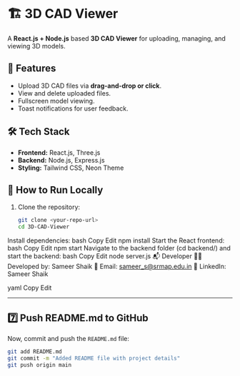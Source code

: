 # 🏗️ 3D CAD Viewer  

A **React.js + Node.js** based **3D CAD Viewer** for uploading, managing, and viewing 3D models.  

## 🌟 Features  
- Upload 3D CAD files via **drag-and-drop or click**.  
- View and delete uploaded files.  
- Fullscreen model viewing.  
- Toast notifications for user feedback.  

## 🛠️ Tech Stack  
- **Frontend:** React.js, Three.js  
- **Backend:** Node.js, Express.js  
- **Styling:** Tailwind CSS, Neon Theme  

## 📌 How to Run Locally  
1. Clone the repository:  
   ```bash
   git clone <your-repo-url>
   cd 3D-CAD-Viewer
Install dependencies:
bash
Copy
Edit
npm install
Start the React frontend:
bash
Copy
Edit
npm start
Navigate to the backend folder (cd backend/) and start the backend:
bash
Copy
Edit
node server.js
📬 Developer
👨‍💻 Developed by: Sameer Shaik
📧 Email: sameer_s@srmap.edu.in
🔗 LinkedIn: Sameer Shaik

yaml
Copy
Edit

---

## **7️⃣ Push README.md to GitHub**  
Now, commit and push the `README.md` file:  

```bash
git add README.md
git commit -m "Added README file with project details"
git push origin main